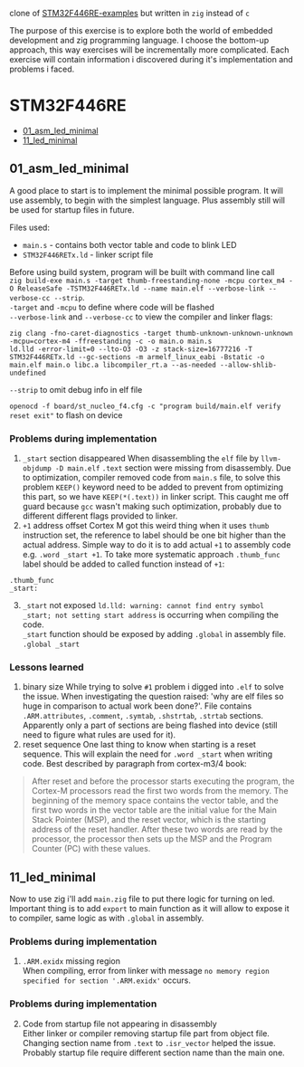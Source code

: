 clone of [STM32F446RE-examples](https://github.com/mind-rot/STM32F446RE-examples) but written in `zig` instead of `c`

The purpose of this exercise is to explore both the world of embedded development and zig programming language.
I choose the bottom-up approach, this way exercises will be incrementally more complicated.
Each exercise will contain information i discovered during it's implementation and problems i faced.

# STM32F446RE
- [01_asm_led_minimal](#01_asm_led_minimal)
- [11_led_minimal](#11_led_minimal)



## 01_asm_led_minimal
A good place to start is to implement the minimal possible program.
It will use assembly, to begin with the simplest language. Plus assembly still will be used for startup files in future.

Files used:
- `main.s` - contains both vector table and code to blink LED
- `STM32F446RETx.ld` - linker script file  

Before using build system, program will be built with command line call  
`zig build-exe main.s -target thumb-freestanding-none -mcpu cortex_m4 -O ReleaseSafe -TSTM32F446RETx.ld --name main.elf --verbose-link --verbose-cc --strip`.  
`-target` and `-mcpu` to define where code will be flashed  
`--verbose-link` and `--verbose-cc` to view the compiler  and linker flags:
```
zig clang -fno-caret-diagnostics -target thumb-unknown-unknown-unknown -mcpu=cortex-m4 -ffreestanding -c -o main.o main.s
ld.lld -error-limit=0 --lto-O3 -O3 -z stack-size=16777216 -T STM32F446RETx.ld --gc-sections -m armelf_linux_eabi -Bstatic -o main.elf main.o libc.a libcompiler_rt.a --as-needed --allow-shlib-undefined
```
`--strip` to omit debug info in elf file

`openocd -f board/st_nucleo_f4.cfg -c "program build/main.elf verify reset exit"` to flash on device

### Problems during implementation
1. `_start` section disappeared
When disassembling the `elf` file by `llvm-objdump -D main.elf` `.text` section were missing from disassembly.
Due to optimization, compiler removed code from `main.s` file, to solve this problem `KEEP()` keyword need to be added
to prevent from optimizing this part, so we have `KEEP(*(.text))` in linker script. This caught me off guard because 
`gcc` wasn't making such optimization, probably due to different different flags provided to linker.
2. `+1` address offset
Cortex M got this weird thing when it uses `thumb` instruction set, the reference to label should be one bit higher than
the actual address. Simple way to do it is to add actual `+1` to assembly code e.g. `.word _start +1`.
To take more systematic approach `.thumb_func` label should be added to called function instead of `+1`:
```
.thumb_func
_start:
``` 
3. `_start` not exposed
`ld.lld: warning: cannot find entry symbol _start; not setting start address` is occurring when compiling the code.  
`_start` function should be exposed by adding `.global` in assembly file.  
`.global _start`  

### Lessons learned
1. binary size
While trying to solve `#1` problem i digged into `.elf` to solve the issue. When investigating the question raised:
'why are elf files so huge in comparison to actual work been done?'. File contains `.ARM.attributes`, `.comment`,
`.symtab`, `.shstrtab`, `.strtab` sections. Apparently only a part of sections are being flashed into device 
(still need to figure what rules are used for it).
2. reset sequence
One last thing to know when starting is a reset sequence. This will explain the need for `.word _start` when writing code.
Best described by paragraph from cortex-m3/4 book:
> After reset and before the processor starts executing the program, the Cortex-M
processors read the first two words from the memory. The beginning of
the memory space contains the vector table, and the first two words in the vector table are the
initial value for the Main Stack Pointer (MSP), and the reset vector, which
is the starting address of the reset handler. After these two words are read by the processor, the processor then
sets up the MSP and the Program Counter (PC) with these values.


## 11_led_minimal
Now to use zig i'll add `main.zig` file to put there logic for turning on led.  
Important thing is to add `export` to main function as it will allow to expose it to compiler, same logic as with `.global` in assembly.  

### Problems during implementation
1. `.ARM.exidx` missing region  
When compiling, error from linker with message `no memory region specified for section '.ARM.exidx'` occurs. 

### Problems during implementation
2. Code from startup file not appearing in disassembly  
Either linker or compiler removing startup file part from object file. Changing section name from `.text` to `.isr_vector` helped the issue.  
Probably startup file require different section name than the main one.  